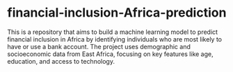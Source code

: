 # financial-inclusion-Africa-prediction


This is a repository that aims to build a machine learning model to predict financial inclusion in Africa by identifying individuals who are most likely to have or use a bank account. The project uses demographic and socioeconomic data from East Africa, focusing on key features like age, education, and access to technology.




